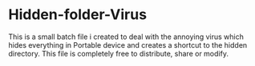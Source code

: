 Hidden-folder-Virus
===================

This is a small batch file i created to deal with the annoying virus which hides everything in Portable device and creates a shortcut to the hidden directory.
This file is completely free to distribute, share or modify.
